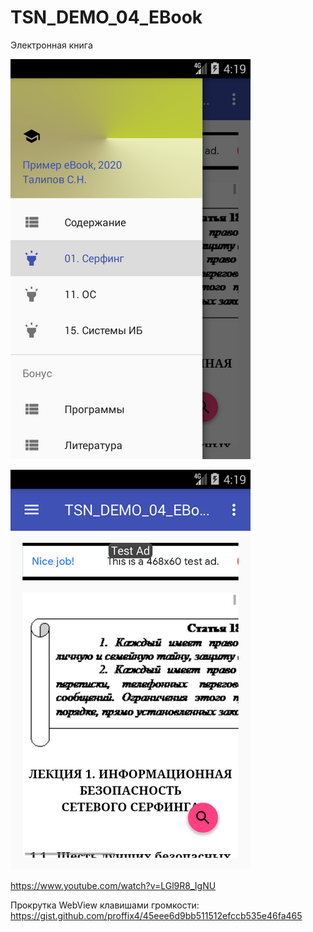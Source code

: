 # TSN_DEMO_04_EBook
Электронная книга

![Screenshot](screenshot1.png)

![Screenshot](screenshot2.png)

https://www.youtube.com/watch?v=LGl9R8_IgNU

Прокрутка WebView клавишами громкости:
https://gist.github.com/proffix4/45eee6d9bb511512efccb535e46fa465
